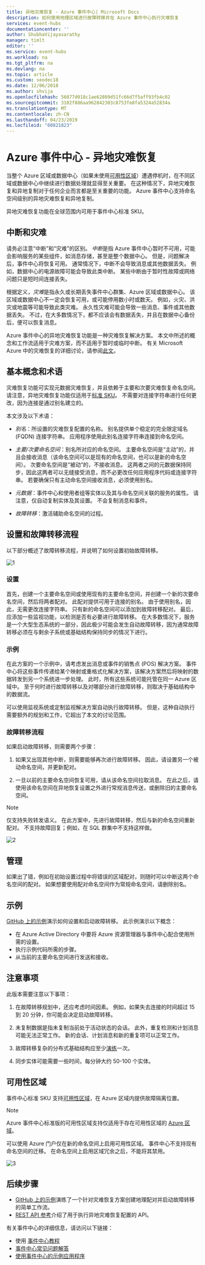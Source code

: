 ```yaml
---
title: 异地灾难恢复 - Azure 事件中心| Microsoft Docs
description: 如何使用地理区域进行故障转移并在 Azure 事件中心执行灾难恢复
services: event-hubs
documentationcenter: ''
author: ShubhaVijayasarathy
manager: timlt
editor: ''
ms.service: event-hubs
ms.workload: na
ms.tgt_pltfrm: na
ms.devlang: na
ms.topic: article
ms.custom: seodec18
ms.date: 12/06/2018
ms.author: shvija
ms.openlocfilehash: 56077d018c1ae62809d51fc66d7f5aff93fb4c02
ms.sourcegitcommit: 3102f886aa962842303c8753fe8fa5324a52834a
ms.translationtype: MT
ms.contentlocale: zh-CN
ms.lasthandoff: 04/23/2019
ms.locfileid: "60821823"
---
```

# <a name="azure-event-hubs---geo-disaster-recovery"></a>Azure 事件中心 - 异地灾难恢复 

当整个 Azure 区域或数据中心（如果未使用[可用性区域](../availability-zones/az-overview.md)）遭遇停机时，在不同区域或数据中心中继续进行数据处理就显得至关重要。 在这种情况下，异地灾难恢复和异地复制对于任何企业而言都是至关重要的功能。 Azure 事件中心支持命名空间级别的异地灾难恢复和异地复制。 

异地灾难恢复功能在全球范围内可用于事件中心标准 SKU。

## <a name="outages-and-disasters"></a>中断和灾难

请务必注意“中断”和“灾难”的区别。 *中断*是指 Azure 事件中心暂时不可用，可能会影响服务的某些组件，如消息存储，甚至是整个数据中心。 但是，问题解决后，事件中心将恢复可用。 通常情况下，中断不会导致消息或其他数据丢失。 例如，数据中心的电源故障可能会导致此类中断。 某些中断由于暂时性故障或网络问题只是短时间连接丢失。 

根据定义，*灾难*是指永久或长期丢失事件中心群集、Azure 区域或数据中心。 该区域或数据中心不一定会恢复可用，或可能停用数小时或数天。 例如，火灾、洪灾或地震等可能导致此类灾难。 永久性灾难可能会导致一些消息、事件或其他数据丢失。 不过，在大多数情况下，都不应该会有数据丢失，并且在数据中心备份后，便可以恢复消息。

Azure 事件中心的异地灾难恢复功能是一种灾难恢复解决方案。 本文中所述的概念和工作流适用于灾难方案，而不适用于暂时或临时中断。 有关 Microsoft Azure 中的灾难恢复的详细讨论，请参阅[此文](/azure/architecture/resiliency/disaster-recovery-azure-applications)。

## <a name="basic-concepts-and-terms"></a>基本概念和术语

灾难恢复功能可实现元数据灾难恢复，并且依赖于主要和次要灾难恢复命名空间。 请注意，异地灾难恢复功能仅适用于[标准 SKU](https://azure.microsoft.com/pricing/details/event-hubs/)。 不需要对连接字符串进行任何更改，因为连接是通过别名建立的。

本文涉及以下术语：

-  *别名*：所设置的灾难恢复配置的名称。 别名提供单个稳定的完全限定域名 (FQDN) 连接字符串。 应用程序使用此别名连接字符串连接到命名空间。 

-  *主要/次要命名空间*：别名所对应的命名空间。 主要命名空间是“主动”的，并且会接收消息（该命名空间可以是现有的命名空间，也可以是新的命名空间）。 次要命名空间是“被动”的，不接收消息。 这两者之间的元数据保持同步，因此这两者可以无缝接受消息，而不必更改任何应用程序代码或连接字符串。 若要确保只有主动命名空间接收消息，必须使用别名。 

-  *元数据*：事件中心和使用者组等实体以及其与命名空间关联的服务的属性。 请注意，仅自动复制实体及其设置。 不会复制消息和事件。 

-  *故障转移*：激活辅助命名空间的过程。

## <a name="setup-and-failover-flow"></a>设置和故障转移流程

以下部分概述了故障转移流程，并说明了如何设置初始故障转移。 

![1][]

### <a name="setup"></a>设置

首先，创建一个主要命名空间或使用现有的主要命名空间，并创建一个新的次要命名空间，然后将两者配对。 此配对提供可用于连接的别名。 由于使用别名，因此，无需更改连接字符串。 只有新的命名空间可以添加到故障转移配对。 最后，应添加一些监视功能，以检测是否有必要进行故障转移。 在大多数情况下，服务是一个大型生态系统的一部分，因此极少可能会发生自动故障转移，因为通常故障转移必须在与剩余子系统或基础结构保持同步的情况下进行。

### <a name="example"></a>示例

在此方案的一个示例中，请考虑发出消息或事件的销售点 (POS) 解决方案。 事件中心将这些事件传递给某个映射或重格式化解决方案，该解决方案然后将映射的数据转发到另一个系统进一步处理。 此时，所有这些系统可能托管在同一 Azure 区域中。 至于何时进行故障转移以及对哪部分进行故障转移，则取决于基础结构中的数据流。 

可以使用监视系统或定制监视解决方案自动执行故障转移。 但是，这种自动执行需要额外的规划和工作，它超出了本文的讨论范围。

### <a name="failover-flow"></a>故障转移流程

如果启动故障转移，则需要两个步骤：

1. 如果又出现其他中断，则需要能够再次进行故障转移。 因此，请设置另一个被动命名空间，并更新配对。 

2. 一旦以前的主要命名空间恢复可用，请从该命名空间拉取消息。 在此之后，请使用该命名空间在异地恢复设置之外进行常规消息传送，或删除旧的主要命名空间。

> [!NOTE]
> 仅支持失败转发语义。 在此方案中，先进行故障转移，然后与新的命名空间重新配对。 不支持故障回复；例如，在 SQL 群集中不支持这样做。 

![2][]

## <a name="management"></a>管理

如果出了错，例如在初始设置过程中将错误的区域配对，则随时可以中断这两个命名空间的配对。 如果想要使用配对命名空间作为常规命名空间，请删除别名。

## <a name="samples"></a>示例

[GitHub 上的示例](https://github.com/Azure/azure-event-hubs/tree/master/samples/DotNet/GeoDRClient)演示如何设置和启动故障转移。 此示例演示以下概念：

- 在 Azure Active Directory 中要将 Azure 资源管理器与事件中心配合使用所需的设置。 
- 执行示例代码所需的步骤。 
- 从当前的主要命名空间进行发送和接收。 

## <a name="considerations"></a>注意事项

此版本需要注意以下事项：

1. 在故障转移规划中，还应考虑时间因素。 例如，如果失去连接的时间超过 15 到 20 分钟，你可能会决定启动故障转移。 
 
2. 未复制数据是指未复制当前处于活动状态的会话。 此外，重复检测和计划消息可能无法正常工作。 新的会话、计划消息和新的重复项可以正常工作。 

3. 故障转移复杂的分布式基础结构应至少[演练](/azure/architecture/resiliency/disaster-recovery-azure-applications#disaster-simulation)一次。 

4. 同步实体可能需要一些时间，每分钟大约 50-100 个实体。

## <a name="availability-zones"></a>可用性区域 

事件中心标准 SKU 支持[可用性区域](../availability-zones/az-overview.md)，在 Azure 区域内提供故障隔离位置。 

> [!NOTE]
> Azure 事件中心标准版的可用性区域支持仅适用于存在可用性区域的 [Azure 区域](../availability-zones/az-overview.md#services-support-by-region)。

可以使用 Azure 门户仅在新的命名空间上启用可用性区域。 事件中心不支持现有命名空间的迁移。 在命名空间上启用区域冗余之后，不能将其禁用。

![3][]

## <a name="next-steps"></a>后续步骤

* [GitHub 上的示例](https://github.com/Azure/azure-event-hubs/tree/master/samples/DotNet/GeoDRClient)演练了一个针对灾难恢复方案创建地理配对并启动故障转移的简单工作流。
* [REST API 参考](/rest/api/eventhub/disasterrecoveryconfigs)介绍了用于执行异地灾难恢复配置的 API。

有关事件中心的详细信息，请访问以下链接：

* 使用 [事件中心教程](event-hubs-dotnet-standard-getstarted-send.md)
* [事件中心常见问题解答](event-hubs-faq.md)
* [使用事件中心的示例应用程序](https://github.com/Azure/azure-event-hubs/tree/master/samples)

[1]: ./media/event-hubs-geo-dr/geo1.png
[2]: ./media/event-hubs-geo-dr/geo2.png
[3]: ./media/event-hubs-geo-dr/eh-az.png